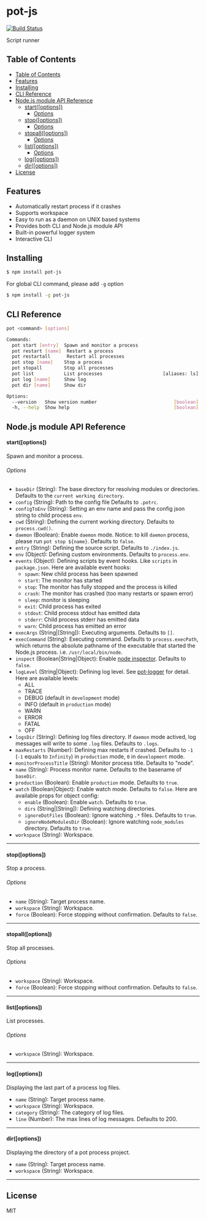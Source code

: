 # pot-js

[![Build Status](https://travis-ci.org/Cap32/pot-js.svg?branch=master)](https://travis-ci.org/Cap32/pot-js)

Script runner

## Table of Contents

<!-- TOC -->

* [Table of Contents](#table-of-contents)
* [Features](#features)
* [Installing](#installing)
* [CLI Reference](#cli-reference)
* [Node.js module API Reference](#nodejs-module-api-reference)
  * [start([options])](#startoptions)
    * [Options](#options)
  * [stop([options])](#stopoptions)
    * [Options](#options-1)
  * [stopall([options])](#stopalloptions)
    * [Options](#options-2)
  * [list([options])](#listoptions)
    * [Options](#options-3)
  * [log([options])](#logoptions)
  * [dir([options])](#diroptions)
* [License](#license)

<!-- /TOC -->

## Features

* Automatically restart process if it crashes
* Supports workspace
* Easy to run as a daemon on UNIX based systems
* Provides both CLI and Node.js module API
* Built-in powerful logger system
* Interactive CLI

## Installing

```bash
$ npm install pot-js
```

For global CLI command, please add `-g` option

```bash
$ npm install -g pot-js
```

## CLI Reference

```bash
pot <command> [options]

Commands:
  pot start [entry]  Spawn and monitor a process
  pot restart [name]  Restart a process
  pot restartall      Restart all processes
  pot stop [name]    Stop a process
  pot stopall        Stop all processes
  pot list           List processes                      [aliases: ls]
  pot log [name]     Show log
  pot dir [name]     Show dir

Options:
  --version   Show version number                            [boolean]
  -h, --help  Show help                                      [boolean]
```

## Node.js module API Reference

#### start([options])

Spawn and monitor a process.

###### Options

* `baseDir` (String): The base directory for resolving modules or directories. Defaults to the `current working directory`.
* `config` (String): Path to the config file Defaults to `.potrc`.
* `configToEnv` (String): Setting an env name and pass the config json string to child process `env`.
* `cwd` (String): Defining the current working directory. Defaults to `process.cwd()`.
* `daemon` (Boolean): Enable `daemon` mode. Notice: to kill `daemon` process, please run `pot stop ${name}`. Defaults to `false`.
* `entry` (String): Defining the source script. Defaults to `./index.js`.
* `env` (Object): Defining custom environments. Defaults to `process.env`.
* `events` (Object): Defining scripts by event hooks. Like `scripts` in `package.json`. Here are available event hooks:
  * `spawn`: New child process has been spawned
  * `start`: The monitor has started
  * `stop`: The monitor has fully stopped and the process is killed
  * `crash`: The monitor has crashed (too many restarts or spawn error)
  * `sleep`: monitor is sleeping
  * `exit`: Child process has exited
  * `stdout`: Child process stdout has emitted data
  * `stderr`: Child process stderr has emitted data
  * `warn`: Child process has emitted an error
* `execArgs` (String|[String]): Executing arguments. Defaults to `[]`.
* `execCommand` (String): Executing command. Defaults to `process.execPath`, which returns the absolute pathname of the executable that started the Node.js process. i.e. `/usr/local/bin/node`.
* `inspect` (Boolean|String|Object): Enable [node inspector](https://nodejs.org/api/cli.html#cli_inspect_host_port). Defaults to `false`.
* `logLevel` (String|Object): Defining log level. See [pot-logger](https://github.com/cantonjs/pot-logger) for detail. Here are available levels:
  * ALL
  * TRACE
  * DEBUG (default in `development` mode)
  * INFO (default in `production` mode)
  * WARN
  * ERROR
  * FATAL
  * OFF
* `logsDir` (String): Defining log files directory. If `daemon` mode actived, log messages will write to some `.log` files. Defaults to `.logs`.
* `maxRestarts` (Number): Defining max restarts if crashed. Defaults to `-1` (`-1` equals to `Infinity`) in `production` mode, `0` in `development` mode.
* `monitorProcessTitle` (String): Monitor process title. Defaults to "node".
* `name` (String): Process monitor name. Defaults to the basename of `baseDir`.
* `production` (Boolean): Enable `production` mode. Defaults to `true`.
* `watch` (Boolean|Object): Enable watch mode. Defaults to `false`. Here are available props for object config:
  * `enable` (Boolean): Enable `watch`. Defaults to `true`.
  * `dirs` (String|[String]): Defining watching directories.
  * `ignoreDotFiles` (Boolean): Ignore watching `.*` files. Defaults to `true`.
  * `ignoreNodeModulesDir` (Boolean): Ignore watching `node_modules` directory. Defaults to `true`.
* `workspace` (String): Workspace.

---

#### stop([options])

Stop a process.

###### Options

* `name` (String): Target process name.
* `workspace` (String): Workspace.
* `force` (Boolean): Force stopping without confirmation. Defaults to `false`.

---

#### stopall([options])

Stop all processes.

###### Options

* `workspace` (String): Workspace.
* `force` (Boolean): Force stopping without confirmation. Defaults to `false`.

---

#### list([options])

List processes.

###### Options

* `workspace` (String): Workspace.

---

#### log([options])

Displaying the last part of a process log files.

* `name` (String): Target process name.
* `workspace` (String): Workspace.
* `category` (String): The category of log files.
* `line` (Number): The max lines of log messages. Defaults to 200.

---

#### dir([options])

Displaying the directory of a pot process project.

* `name` (String): Target process name.
* `workspace` (String): Workspace.

---

## License

MIT
